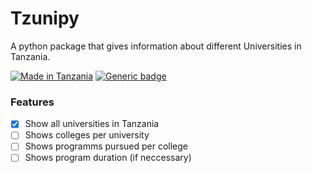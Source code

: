 # Tzunipy

A python package that gives information about different Universities in Tanzania.

[![Made in Tanzania](https://img.shields.io/badge/made%20in-tanzania-008751.svg?style=flat-square)](https://github.com/Tanzania-Developers-Community/made-in-tanzania)
[![Generic badge](https://img.shields.io/badge/pip-python-<COLOR>.svg)](https://shields.io/)


### Features

- [x] Show all universities in Tanzania
- [ ] Shows colleges per university
- [ ] Shows programms pursued per college
- [ ] Shows program duration (if neccessary)